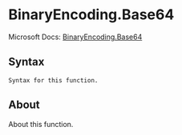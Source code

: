 ---
---

# BinaryEncoding.Base64

Microsoft Docs: [BinaryEncoding.Base64](https://docs.microsoft.com/en-us/powerquery-m/binaryencoding-base64)

## Syntax

```
Syntax for this function.
```

## About

About this function.


